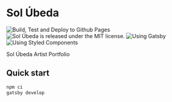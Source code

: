 # Sol Úbeda

![Build, Test and Deploy to Github Pages](https://github.com/kloderart/solubeda/workflows/Build,%20Test%20and%20Deploy%20to%20Github%20Pages/badge.svg)
![Sol Úbeda is released under the MIT license.](https://img.shields.io/badge/license-MIT-blue.svg)
![Using Gatsby](https://img.shields.io/badge/Gatsby-2.18-%23673494)
![Using Styled Components](https://img.shields.io/badge/Styled%20Components-5.0-yellow)

Sol Úbeda Artist Portfolio

## Quick start

```sh
npm ci
gatsby develop
```
